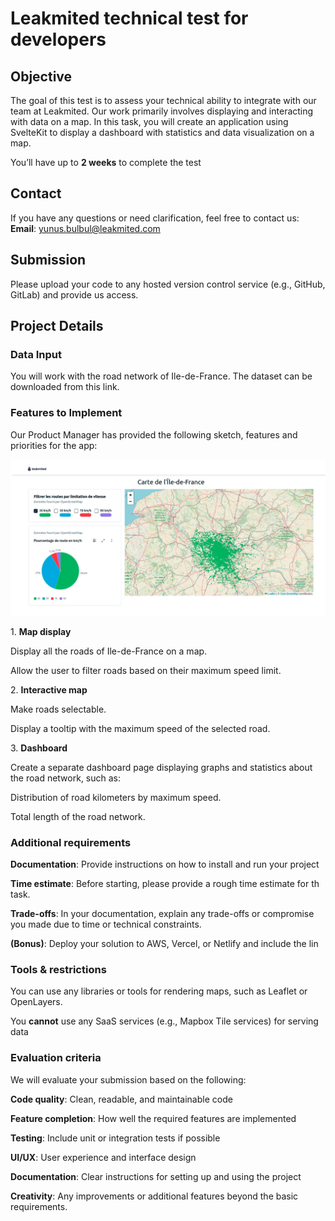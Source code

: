 # Leakmited technical test for developers

## Objective

The goal of this test is to assess your technical ability to integrate with our team at Leakmited. Our work primarily involves displaying and interacting with data on a map. In this task, you will create an application using SvelteKit to display a dashboard with statistics and data visualization on a map.

You’ll have up to **2 weeks** to complete the test

## Contact

If you have any questions or need clarification, feel free to contact us: **Email**: yunus.bulbul@leakmited.com

## Submission

Please upload your code to any hosted version control service (e.g., GitHub, GitLab) and provide us access.

## Project Details

### Data Input

You will work with the road network of Ile-de-France. The dataset can be downloaded from this link.

### Features to Implement

Our Product Manager has provided the following sketch, features and priorities for the app:

![feature](./imgs/req.jpg)

1\. **Map display**

Display all the roads of Ile-de-France on a map.

Allow the user to filter roads based on their maximum speed limit.

2\. **Interactive map**

Make roads selectable.

Display a tooltip with the maximum speed of the selected road.

3\. **Dashboard**

Create a separate dashboard page displaying graphs and statistics about the road network, such as:

Distribution of road kilometers by maximum speed.

Total length of the road network.

### Additional requirements

**Documentation**: Provide instructions on how to install and run your project

**Time estimate**: Before starting, please provide a rough time estimate for th task.

**Trade-offs**: In your documentation, explain any trade-offs or compromise you made due to time or technical constraints.

**(Bonus)**: Deploy your solution to AWS, Vercel, or Netlify and include the lin

### Tools & restrictions

You can use any libraries or tools for rendering maps, such as Leaflet or OpenLayers.

You **cannot** use any SaaS services (e.g., Mapbox Tile services) for serving data

### Evaluation criteria

We will evaluate your submission based on the following:

**Code quality**: Clean, readable, and maintainable code

**Feature completion**: How well the required features are implemented 

**Testing**: Include unit or integration tests if possible

**UI/UX**: User experience and interface design

**Documentation**: Clear instructions for setting up and using the project

**Creativity**: Any improvements or additional features beyond the basic requirements.
